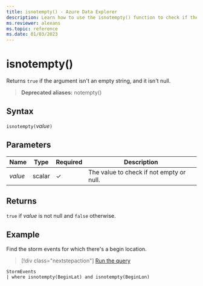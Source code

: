 ```yaml
---
title: isnotempty() - Azure Data Explorer
description: Learn how to use the isnotempty() function to check if the argument isn't an empty string.
ms.reviewer: alexans
ms.topic: reference
ms.date: 01/03/2023
---
```

# isnotempty()

Returns `true` if the argument isn't an empty string, and it isn't null.

> **Deprecated aliases:** notempty()

## Syntax

`isnotempty(`*value*`)`

## Parameters

| Name | Type | Required | Description |
| -- | -- | -- | -- |
|*value*|scalar|&check;| The value to check if not empty or null.|

## Returns

`true` if *value* is not null and `false` otherwise.

## Example

Find the storm events for which there's a begin location.

> [!div class="nextstepaction"]
> <a href="https://dataexplorer.azure.com/clusters/help/databases/Samples?query=H4sIAAAAAAAAAwsuyS/KdS1LzSsp5uWqUSjPSC1KVcgszssvSc0tKKnUcEpNz8zzSSzRVEjMS8GUyM/TBAAbLqnSQgAAAA==" target="_blank">Run the query</a>

```kusto
StormEvents
| where isnotempty(BeginLat) and isnotempty(BeginLon)
```

